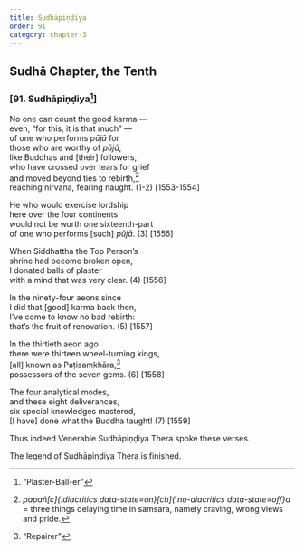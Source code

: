 ```yaml
---
title: Sudhāpiṇḍiya
order: 91
category: chapter-3
---
```


## Sudhā Chapter, the Tenth

### \[91. Sudhāpiṇḍiya[^1]\]

No one can count the good karma —  
even, “for this, it is that much” —  
of one who performs *pūjā* for  
those who are worthy of *pūjā*,  
like Buddhas and \[their\] followers,  
who have crossed over tears for grief  
and moved beyond ties to rebirth,[^2]  
reaching nirvana, fearing naught. (1-2) \[1553-1554\]

He who would exercise lordship  
here over the four continents  
would not be worth one sixteenth-part  
of one who performs \[such\] *pūjā*. (3) \[1555\]

When Siddhattha the Top Person’s  
shrine had become broken open,  
I donated balls of plaster  
with a mind that was very clear. (4) \[1556\]

In the ninety-four aeons since  
I did that \[good\] karma back then,  
I’ve come to know no bad rebirth:  
that’s the fruit of renovation. (5) \[1557\]

In the thirtieth aeon ago  
there were thirteen wheel-turning kings,  
\[all\] known as Paṭisamkhāra,[^3]  
possessors of the seven gems. (6) \[1558\]

The four analytical modes,  
and these eight deliverances,  
six special knowledges mastered,  
\[I have\] done what the Buddha taught! (7) \[1559\]

Thus indeed Venerable Sudhāpiṇḍiya Thera spoke these verses.

The legend of Sudhāpiṇḍiya Thera is finished.

[^1]: “Plaster-Ball-er”

[^2]: *papañ[c]{.diacritics data-state=on}[ch]{.no-diacritics data-state=off}a* = three things delaying time in samsara, namely craving, wrong views and pride.

[^3]: “Repairer”
